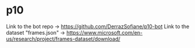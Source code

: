 # p10
Link to the bot repo -> https://github.com/DerrazSofiane/p10-bot
Link to the dataset "frames.json" -> https://www.microsoft.com/en-us/research/project/frames-dataset/download/
